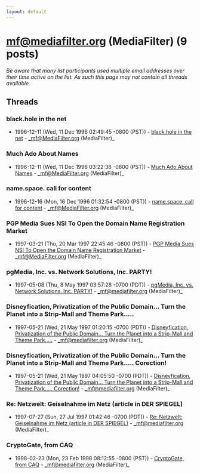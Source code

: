 ```yaml
---
layout: default
---
```


# mf@mediafilter.org (MediaFilter) (9 posts)

_Be aware that many list participants used multiple email addresses over their time active on the list. As such this page may not contain all threads available._

## Threads

### black.hole in the net
+ 1996-12-11 (Wed, 11 Dec 1996 02:49:45 -0800 (PST)) - [black.hole in the net](/archive/1996/12/92eeb5e70825902def615974d52f1ab22d394e64ce6d578039d27293611a70a8) - _mf@MediaFilter.org (MediaFilter)_

### Much Ado About Names
+ 1996-12-11 (Wed, 11 Dec 1996 03:22:38 -0800 (PST)) - [Much Ado About Names](/archive/1996/12/70b4ec4295115cb0ed2d26c6b7b0fac353a60a19f8415cd2872a161ff04f82f5) - _mf@MediaFilter.org (MediaFilter)_

### name.space. call for content
+ 1996-12-16 (Mon, 16 Dec 1996 01:32:54 -0800 (PST)) - [name.space. call for content](/archive/1996/12/2e03b50f1e257cec95aa509cf9b8108788a82181dc4c41c127adf6d8b265020f) - _mf@MediaFilter.org (MediaFilter)_

### PGP Media Sues NSI To Open the Domain Name Registration Market
+ 1997-03-21 (Thu, 20 Mar 1997 22:45:46 -0800 (PST)) - [PGP Media Sues NSI To Open the Domain Name Registration Market](/archive/1997/03/94c3facc32079c8d72d535bce4d766b8f28c0ebee1c23bb79610701a8e7f1d9e) - _mf@MediaFilter.org (MediaFilter)_

### pgMedia, Inc. vs. Network Solutions, Inc. PARTY!
+ 1997-05-08 (Thu, 8 May 1997 03:57:28 -0700 (PDT)) - [pgMedia, Inc. vs. Network Solutions, Inc. PARTY!](/archive/1997/05/f743383540b78a6f1b174ca3f36577134bc4aad9b89a900ec5b02f1cc3c8fe53) - _mf@mediafilter.org (MediaFilter)_

### Disneyfication, Privatization of the Public Domain...	Turn the Planet into a Strip-Mall and Theme Park.....
+ 1997-05-21 (Wed, 21 May 1997 01:20:15 -0700 (PDT)) - [Disneyfication, Privatization of the Public Domain...	Turn the Planet into a Strip-Mall and Theme Park.....](/archive/1997/05/a52a17986d43986fe2f7079d1c420b2a56c58bf20cda1276ec85a4bbad14c6ba) - _mf@mediafilter.org (MediaFilter)_

### Disneyfication, Privatization of the Public Domain...	Turn the Planet into a Strip-Mall and Theme Park.....	Corection!
+ 1997-05-21 (Wed, 21 May 1997 04:05:50 -0700 (PDT)) - [Disneyfication, Privatization of the Public Domain...	Turn the Planet into a Strip-Mall and Theme Park.....	Corection!](/archive/1997/05/367d075e521c3d81b976f948451be46b457a708aeb729480a0e3212604ec3094) - _mf@mediafilter.org (MediaFilter)_

### Re: Netzwelt: Geiselnahme im Netz (article in DER SPIEGEL)
+ 1997-07-27 (Sun, 27 Jul 1997 01:42:46 -0700 (PDT)) - [Re: Netzwelt: Geiselnahme im Netz (article in DER SPIEGEL)](/archive/1997/07/d845de0fc197017b22674b916522122b026ca1e3ec2a122ea49d32c98d3cb1aa) - _mf@mediafilter.org (MediaFilter)_

### CryptoGate, from CAQ
+ 1998-02-23 (Mon, 23 Feb 1998 08:12:55 -0800 (PST)) - [CryptoGate, from CAQ](/archive/1998/02/5501628c9e67a1b53bec7d73a1a1ecec4aa80818fe26e84a8ca25962f7e77677) - _mf@mediafilter.org (MediaFilter)_

